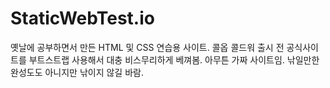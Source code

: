 # StaticWebTest.io

옛날에 공부하면서 만든 HTML 및 CSS 연습용 사이트.
콜옵 콜드워 출시 전 공식사이트를 부트스트랩 사용해서 대충 비스무리하게 베껴봄.
아무튼 가짜 사이트임. 낚일만한 완성도도 아니지만 낚이지 않길 바람.
